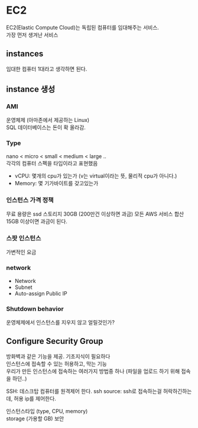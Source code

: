 # EC2

EC2(Elastic Compute Cloud)는 독립된 컴퓨터를 임대해주는 서비스.  
가장 먼저 생겨난 서비스

## instances
임대한 컴퓨터 1대라고 생각하면 된다.  

## instance 생성

### AMI
운영체제 (아마존에서 제공하는 Linux)  
SQL 데이터베이스는 돈이 확 올라감.

### Type
nano < micro < small < medium < large ..  
각각의 컴퓨터 스펙을 타입이라고 표현했음  

* vCPU: 몇개의 cpu가 있는가 (v는 virtual이라는 뜻, 물리적 cpu가 아니다.)
* Memory: 몇 기가바이트를 갖고있는가

### 인스턴스 가격 정책
무료 용량은 ssd 스토리지 30GB (200만건 이상하면 과금)
모든 AWS 서비스 합산 15GB 이상이면 과금이 된다.

### 스팟 인스턴스
가변적인 요금

### network
* Network
* Subnet
* Auto-assign Public IP

### Shutdown behavior
운영체제에서 인스턴스를 지우지 않고 얼릴것인가?


## Configure Security Group
방화벽과 같은 기능을 제공. 기초지식이 필요하다  
인스턴스에 접속할 수 있는 허용하고, 막는 기능  
우리가 만든 인스턴스에 접속하는 여러가지 방법중 하나 (파일을 업로드 하기 위해 접속을 하던..)

SSH: 데스크탑 컴퓨터를 원격제어 한다.
ssh source: ssh로 접속하는걸 허락하긴하는데, 허용 ip를 제어한다. 
 
인스턴스타입 (type, CPU, memory)  
storage (가용할 GB)
보안 
